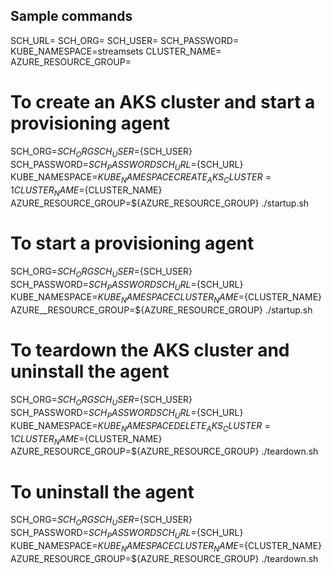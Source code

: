 ## Sample commands

SCH_URL=<YOUR CONTROL HUB URL>
SCH_ORG=<YOUR ORG> 
SCH_USER=<YOUR USER>
SCH_PASSWORD=<YOUR PASSWORD> 
KUBE_NAMESPACE=streamsets
CLUSTER_NAME=<YOUR AZURE CLUSTER NAME>
AZURE_RESOURCE_GROUP=<YOUR AZURE RESORUCE GROUP>

# To create an AKS cluster and start a provisioning agent
SCH_ORG=${SCH_ORG} SCH_USER=${SCH_USER} SCH_PASSWORD=${SCH_PASSWORD} SCH_URL=${SCH_URL} KUBE_NAMESPACE=${KUBE_NAMESPACE} CREATE_AKS_CLUSTER=1 CLUSTER_NAME=${CLUSTER_NAME} AZURE_RESOURCE_GROUP=${AZURE_RESOURCE_GROUP} ./startup.sh

# To start a provisioning agent
SCH_ORG=${SCH_ORG} SCH_USER=${SCH_USER} SCH_PASSWORD=${SCH_PASSWORD} SCH_URL=${SCH_URL} KUBE_NAMESPACE=${KUBE_NAMESPACE} CLUSTER_NAME=${CLUSTER_NAME} AZURE__RESOURCE_GROUP=${AZURE_RESOURCE_GROUP} ./startup.sh

# To teardown the AKS cluster and uninstall the agent
SCH_ORG=${SCH_ORG} SCH_USER=${SCH_USER} SCH_PASSWORD=${SCH_PASSWORD} SCH_URL=${SCH_URL} KUBE_NAMESPACE=${KUBE_NAMESPACE} DELETE_AKS_CLUSTER=1 CLUSTER_NAME=${CLUSTER_NAME} AZURE_RESOURCE_GROUP=${AZURE_RESOURCE_GROUP} ./teardown.sh

# To uninstall the agent
SCH_ORG=${SCH_ORG} SCH_USER=${SCH_USER} SCH_PASSWORD=${SCH_PASSWORD} SCH_URL=${SCH_URL} KUBE_NAMESPACE=${KUBE_NAMESPACE} CLUSTER_NAME=${CLUSTER_NAME} AZURE_RESOURCE_GROUP=${AZURE_RESOURCE_GROUP} ./teardown.sh